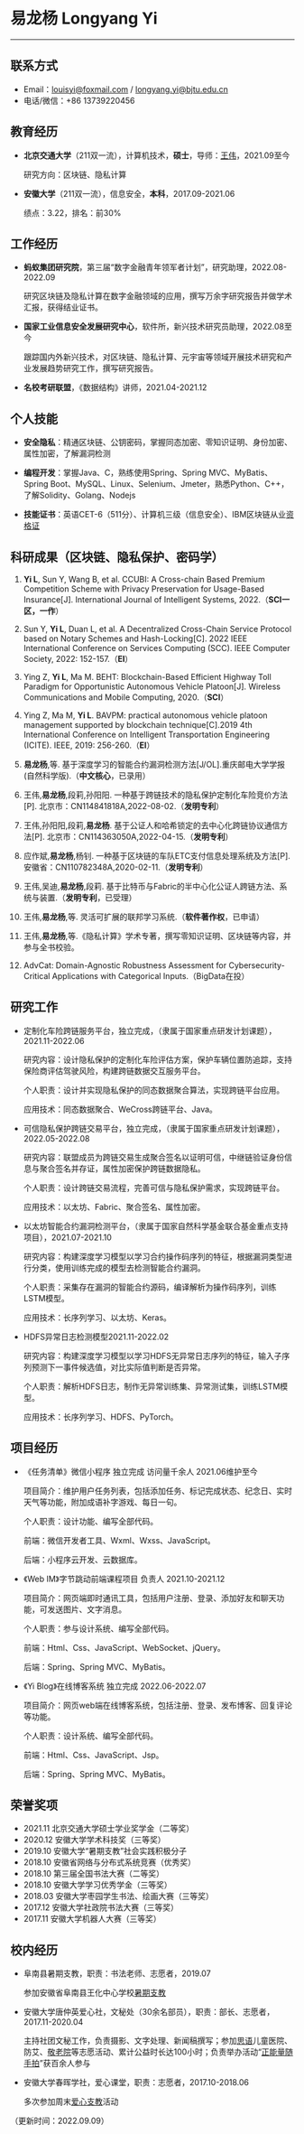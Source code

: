 # 易龙杨 Longyang Yi

---

## 联系方式

- Email：louisyi@foxmail.com / longyang.yi@bjtu.edu.cn
- 电话/微信：+86 13739220456

## 教育经历

- __北京交通大学__（211双一流），计算机技术，__硕士__，导师：[王伟](http://infosec.bjtu.edu.cn/wangwei/)，2021.09至今

  研究方向：区块链、隐私计算
  
- __安徽大学__（211双一流），信息安全，__本科__，2017.09-2021.06

  绩点：3.22，排名：前30%


## 工作经历

- __蚂蚁集团研究院__，第三届“数字金融青年领军者计划”，研究助理，2022.08-2022.09

  研究区块链及隐私计算在数字金融领域的应用，撰写万余字研究报告并做学术汇报，获得结业证书。

- __国家工业信息安全发展研究中心__，软件所，新兴技术研究员助理，2022.08至今

  跟踪国内外新兴技术，对区块链、隐私计算、元宇宙等领域开展技术研究和产业发展趋势研究工作，撰写研究报告。

- __名校考研联盟__，《数据结构》讲师，2021.04-2021.12


## 个人技能

- __安全隐私__：精通区块链、公钥密码，掌握同态加密、零知识证明、身份加密、属性加密，了解漏洞检测

- __编程开发__：掌握Java、C，熟练使用Spring、Spring MVC、MyBatis、Spring Boot、MySQL、Linux、Selenium、Jmeter，熟悉Python、C++，了解Solidity、Golang、Nodejs

- __技能证书__：英语CET-6（511分）、计算机三级（信息安全）、IBM区块链从业[资格证](https://www.credly.com/badges/04cc780a-883c-4e5b-a78d-ff0a9c074c2c/print)


## 科研成果（区块链、隐私保护、密码学）

1. __Yi L__, Sun Y, Wang B, et al. CCUBI: A Cross-chain Based Premium Competition Scheme with Privacy Preservation for Usage-Based Insurance[J]. International Journal of Intelligent Systems, 2022.（__SCI一区，一作__）

2. Sun Y, __Yi L__, Duan L, et al. A Decentralized Cross-Chain Service Protocol based on Notary Schemes and Hash-Locking[C]. 2022 IEEE International Conference on Services Computing (SCC). IEEE Computer Society, 2022: 152-157.（__EI__）

3. Ying Z, __Yi L__, Ma M. BEHT: Blockchain-Based Efficient Highway Toll Paradigm for Opportunistic Autonomous Vehicle Platoon[J]. Wireless Communications and Mobile Computing, 2020.（__SCI__）

4. Ying Z, Ma M, __Yi L__. BAVPM: practical autonomous vehicle platoon management supported by blockchain technique[C].2019 4th International Conference on Intelligent Transportation Engineering (ICITE). IEEE, 2019: 256-260.（__EI__）

5. __易龙杨__,等. 基于深度学习的智能合约漏洞检测方法[J/OL].重庆邮电大学学报(自然科学版).（__中文核心__，已录用）

6. 王伟,__易龙杨__,段莉,孙阳阳. 一种基于跨链技术的隐私保护定制化车险竞价方法[P]. 北京市：CN114841818A,2022-08-02.（__发明专利__）

7. 王伟,孙阳阳,段莉,__易龙杨__. 基于公证人和哈希锁定的去中心化跨链协议通信方法[P]. 北京市：CN114363050A,2022-04-15.（__发明专利__）

8. 应作斌,__易龙杨__,杨钊. 一种基于区块链的车队ETC支付信息处理系统及方法[P]. 安徽省：CN110782348A,2020-02-11.（__发明专利__）

9. 王伟,吴迪,__易龙杨__,段莉. 基于比特币与Fabric的半中心化公证人跨链方法、系统与装置.（__发明专利__，已受理）

10. 王伟,__易龙杨__,等. 灵活可扩展的联邦学习系统.（__软件著作权__，已申请）

11. 王伟,__易龙杨__,等.《隐私计算》学术专著，撰写零知识证明、区块链等内容，并参与全书校验。

12. AdvCat: Domain-Agnostic Robustness Assessment for Cybersecurity-Critical Applications with Categorical Inputs.（BigData在投）

## 研究工作

- 定制化车险跨链服务平台，独立完成，（隶属于国家重点研发计划课题），2021.11-2022.06

  研究内容：设计隐私保护的定制化车险评估方案，保护车辆位置防追踪，支持保险商评估驾驶风险，构建跨链数据交互服务平台。

  个人职责：设计并实现隐私保护的同态数据聚合算法，实现跨链平台应用。

  应用技术：同态数据聚合、WeCross跨链平台、Java。

- 可信隐私保护跨链交易平台，独立完成，（隶属于国家重点研发计划课题），2022.05-2022.08

  研究内容：联盟成员为跨链交易生成聚合签名以证明可信，中继链验证身份信息与聚合签名并存证，属性加密保护跨链数据隐私。

  个人职责：设计跨链交易流程，完善可信与隐私保护需求，实现跨链平台。

  应用技术：以太坊、Fabric、聚合签名、属性加密。

- 以太坊智能合约漏洞检测平台，（隶属于国家自然科学基金联合基金重点支持项目），2021.07-2021.10

  研究内容：构建深度学习模型以学习合约操作码序列的特征，根据漏洞类型进行分类，使用训练完成的模型去检测智能合约漏洞。

  个人职责：采集存在漏洞的智能合约源码，编译解析为操作码序列，训练LSTM模型。

  应用技术：长序列学习、以太坊、Keras。

- HDFS异常日志检测模型2021.11-2022.02 

  研究内容：构建深度学习模型以学习HDFS无异常日志序列的特征，输入子序列预测下一事件候选值，对比实际值判断是否异常。

  个人职责：解析HDFS日志，制作无异常训练集、异常测试集，训练LSTM模型。

  应用技术：长序列学习、HDFS、PyTorch。



## 项目经历

- 《任务清单》微信小程序 独立完成 访问量千余人	2021.06维护至今

  项目简介：维护用户任务列表，包括添加任务、标记完成状态、纪念日、实时天气等功能，附加成语补字游戏、每日一句。

  个人职责：设计功能、编写全部代码。

  前端：微信开发者工具、Wxml、Wxss、JavaScript。

  后端：小程序云开发、云数据库。

- 《Web IM》字节跳动前端课程项目 负责人	2021.10-2021.12

  项目简介：网页端即时通讯工具，包括用户注册、登录、添加好友和聊天功能，可发送图片、文字消息。

  个人职责：参与设计系统、编写全部代码。

  前端：Html、Css、JavaScript、WebSocket、jQuery。

  后端：Spring、Spring MVC、MyBatis。

- 《Yi Blog》在线博客系统 独立完成	2022.06-2022.07

  项目简介：网页web端在线博客系统，包括注册、登录、发布博客、回复评论等功能。

  个人职责：设计系统、编写全部代码。

  前端：Html、Css、JavaScript、Jsp。

  后端：Spring、Spring MVC、MyBatis。


## 荣誉奖项

- 2021.11 北京交通大学硕士学业奖学金（二等奖）
- 2020.12 安徽大学学术科技奖（三等奖）
- 2019.10 安徽大学“暑期支教”社会实践积极分子
- 2018.10 安徽省网络与分布式系统竞赛（优秀奖）
- 2018.10 第三届全国书法大赛（二等奖）
- 2018.10 安徽大学学习优秀学金（三等奖）
- 2018.03 安徽大学枣园学生书法、绘画大赛（三等奖）
- 2017.12 安徽大学社政院书法大赛（三等奖）
- 2017.11 安徽大学机器人大赛（三等奖）

## 校内经历

- 阜南县暑期支教，职责：书法老师、志愿者，2019.07

  参加安徽省阜南县王化中心学校[暑期支教](https://mp.weixin.qq.com/s/bjRsgUkEp_9LkWBuDaWTPg)

- 安徽大学唐仲英爱心社，文秘处（30余名部员），职责：部长、志愿者，2017.11-2020.04

  主持社团文秘工作，负责摄影、文字处理、新闻稿撰写；参加[思语](https://mp.weixin.qq.com/s/YDQYDllXB0Ym2EurpSugbw)儿童医院、防艾、[敬老院](https://mp.weixin.qq.com/s/2Qg7dWrls6_LtkTHRALhZQ)等志愿活动、累计公益时长达100小时；负责举办活动“[正能量随手拍](https://mp.weixin.qq.com/s/uYTVEgMfEKEB2qfmNVYPPQ)”获百余人参与

- 安徽大学春晖学社，爱心课堂，职责：志愿者，2017.10-2018.06

  多次参加周末[爱心支教](https://mp.weixin.qq.com/s/LMNa-lutbY_ltHJeH7nyJg)活动


（更新时间：2022.09.09）

